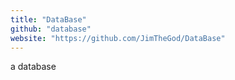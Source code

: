 ```yaml
---
title: "DataBase"
github: "database"
website: "https://github.com/JimTheGod/DataBase"
---
```


a database
